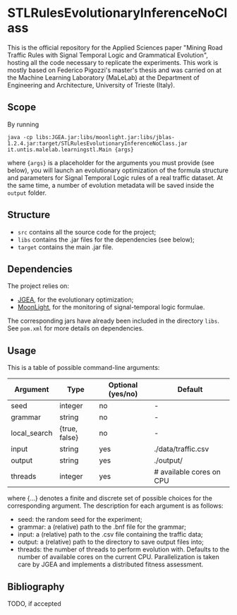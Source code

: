 # STLRulesEvolutionaryInferenceNoClass

This is the official repository for the Applied Sciences paper "Mining Road Traffic Rules with Signal Temporal Logic and Grammatical Evolution", hosting all the code necessary to replicate the experiments. This work is mostly based on Federico Pigozzi's master's thesis and was carried on at the Machine Learning Laboratory (MaLeLab) at the Department of Engineering and Architecture, University of Trieste (Italy).

## Scope
By running
```
java -cp libs:JGEA.jar:libs/moonlight.jar:libs/jblas-1.2.4.jar:target/STLRulesEvolutionaryInferenceNoClass.jar it.untis.malelab.learningstl.Main {args}
```
where `{args}` is a placeholder for the arguments you must provide (see below), you will launch an evolutionary optimization of the formula structure and parameters for Signal Temporal Logic rules of a real traffic dataset. At the same time, a number of evolution metadata will be saved inside the `output` folder.

## Structure
* `src` contains all the source code for the project;
* `libs` contains the .jar files for the dependencies (see below);
* `target` contains the main .jar file.

## Dependencies
The project relies on:
* [JGEA](https://github.com/ericmedvet/jgea), for the evolutionary optimization;
* [MoonLight](https://github.com/MoonLightSuite/MoonLight), for the monitoring of signal-temporal logic formulae.

The corresponding jars have already been included in the directory `libs`. See `pom.xml` for more details on dependencies.

## Usage
This is a table of possible command-line arguments:

Argument       | Type                                         | Optional (yes/no) | Default
---------------|----------------------------------------------|-------------------|-------------------------
seed           | integer                                      | no                | -
grammar        | string                                       | no                | -
local_search   | {true, false}                                | no                | -
input          | string                                       | yes               | ./data/traffic.csv
output         | string                                       | yes               | ./output/
threads        | integer                                      | yes               | # available cores on CPU

where {...} denotes a finite and discrete set of possible choices for the corresponding argument. The description for each argument is as follows:
* seed: the random seed for the experiment;
* grammar: a (relative) path to the .bnf file for the grammar;
* input: a (relative) path to the .csv file containing the traffic data;
* output: a (relative) path to the directory to save output files into;
* threads: the number of threads to perform evolution with. Defaults to the number of available cores on the current CPU. Parallelization is taken care by JGEA and implements a distributed fitness assessment.

## Bibliography
TODO, if accepted
